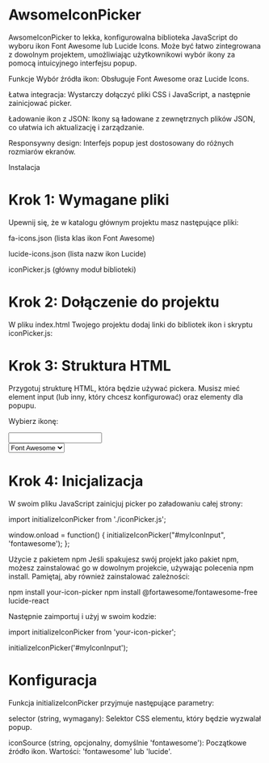 # AwsomeIconPicker
AwsomeIconPicker to lekka, konfigurowalna biblioteka JavaScript do wyboru ikon Font Awesome lub Lucide Icons. Może być łatwo zintegrowana z dowolnym projektem, umożliwiając użytkownikowi wybór ikony za pomocą intuicyjnego interfejsu popup.

Funkcje
Wybór źródła ikon: Obsługuje Font Awesome oraz Lucide Icons.

Łatwa integracja: Wystarczy dołączyć pliki CSS i JavaScript, a następnie zainicjować picker.

Ładowanie ikon z JSON: Ikony są ładowane z zewnętrznych plików JSON, co ułatwia ich aktualizację i zarządzanie.

Responsywny design: Interfejs popup jest dostosowany do różnych rozmiarów ekranów.

Instalacja
# Krok 1: Wymagane pliki
Upewnij się, że w katalogu głównym projektu masz następujące pliki:

fa-icons.json (lista klas ikon Font Awesome)

lucide-icons.json (lista nazw ikon Lucide)

iconPicker.js (główny moduł biblioteki)

# Krok 2: Dołączenie do projektu
W pliku index.html Twojego projektu dodaj linki do bibliotek ikon i skryptu iconPicker.js:

<!-- Dołącz biblioteki ikon -->
<link rel="stylesheet" href="https://cdnjs.cloudflare.com/ajax/libs/font-awesome/6.4.0/css/all.min.css">
<script src="https://cdn.jsdelivr.net/npm/lucide/dist/lucide.min.js"></script>

<!-- Dołącz swój skrypt iconPicker.js -->
<script type="module" src="iconPicker.js"></script>

# Krok 3: Struktura HTML
Przygotuj strukturę HTML, która będzie używać pickera. Musisz mieć element input (lub inny, który chcesz konfigurować) oraz elementy dla popupu.

<label for="myIconInput">Wybierz ikonę:</label>
<div class="relative">
    <input type="text" id="myIconInput" readonly>
    <span id="selectedIconDisplay"></span>
</div>

<select id="iconSourceSelect">
    <option value="fontawesome">Font Awesome</option>
    <option value="lucide">Lucide Icons</option>
</select>

<div id="iconPickerPopup" class="popup-overlay">
    <div class="popup-content">
        <!-- ... reszta struktury popupu ... -->
    </div>
</div>

# Krok 4: Inicjalizacja
W swoim pliku JavaScript zainicjuj picker po załadowaniu całej strony:

import initializeIconPicker from './iconPicker.js';

window.onload = function() {
    initializeIconPicker("#myIconInput", 'fontawesome');
};

Użycie z pakietem npm
Jeśli spakujesz swój projekt jako pakiet npm, możesz zainstalować go w dowolnym projekcie, używając polecenia npm install. Pamiętaj, aby również zainstalować zależności:

npm install your-icon-picker
npm install @fortawesome/fontawesome-free lucide-react

Następnie zaimportuj i użyj w swoim kodzie:

import initializeIconPicker from 'your-icon-picker';

initializeIconPicker('#myIconInput');

# Konfiguracja
Funkcja initializeIconPicker przyjmuje następujące parametry:

selector (string, wymagany): Selektor CSS elementu, który będzie wyzwalał popup.

iconSource (string, opcjonalny, domyślnie 'fontawesome'): Początkowe źródło ikon. Wartości: 'fontawesome' lub 'lucide'.